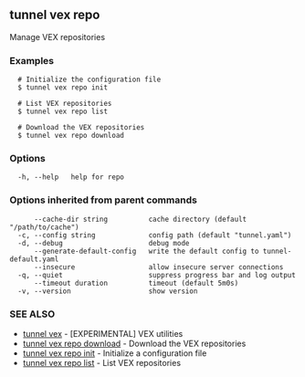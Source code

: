 ## tunnel vex repo

Manage VEX repositories

### Examples

```
  # Initialize the configuration file
  $ tunnel vex repo init

  # List VEX repositories
  $ tunnel vex repo list

  # Download the VEX repositories
  $ tunnel vex repo download

```

### Options

```
  -h, --help   help for repo
```

### Options inherited from parent commands

```
      --cache-dir string          cache directory (default "/path/to/cache")
  -c, --config string             config path (default "tunnel.yaml")
  -d, --debug                     debug mode
      --generate-default-config   write the default config to tunnel-default.yaml
      --insecure                  allow insecure server connections
  -q, --quiet                     suppress progress bar and log output
      --timeout duration          timeout (default 5m0s)
  -v, --version                   show version
```

### SEE ALSO

* [tunnel vex](tunnel_vex.md)	 - [EXPERIMENTAL] VEX utilities
* [tunnel vex repo download](tunnel_vex_repo_download.md)	 - Download the VEX repositories
* [tunnel vex repo init](tunnel_vex_repo_init.md)	 - Initialize a configuration file
* [tunnel vex repo list](tunnel_vex_repo_list.md)	 - List VEX repositories

